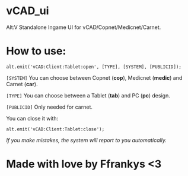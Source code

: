 # vCAD_ui
Alt:V Standalone Ingame UI for vCAD/Copnet/Medicnet/Carnet.

# How to use:
```
alt.emit('vCAD:Client:Tablet:open', [TYPE], [SYSTEM], [PUBLICID]);
```

`[SYSTEM]` You can choose between Copnet (**cop**), Medicnet (**medic**) and Carnet (**car**).

`[TYPE]` You can choose between a Tablet (**tab**) and PC (**pc**) design.

`[PUBLICID]` Only needed for carnet.


You can close it with:
```
alt.emit('vCAD:Client:Tablet:close');
```

*If you make mistakes, the system will report to you automatically.*

# Made with love by Ffrankys <3
